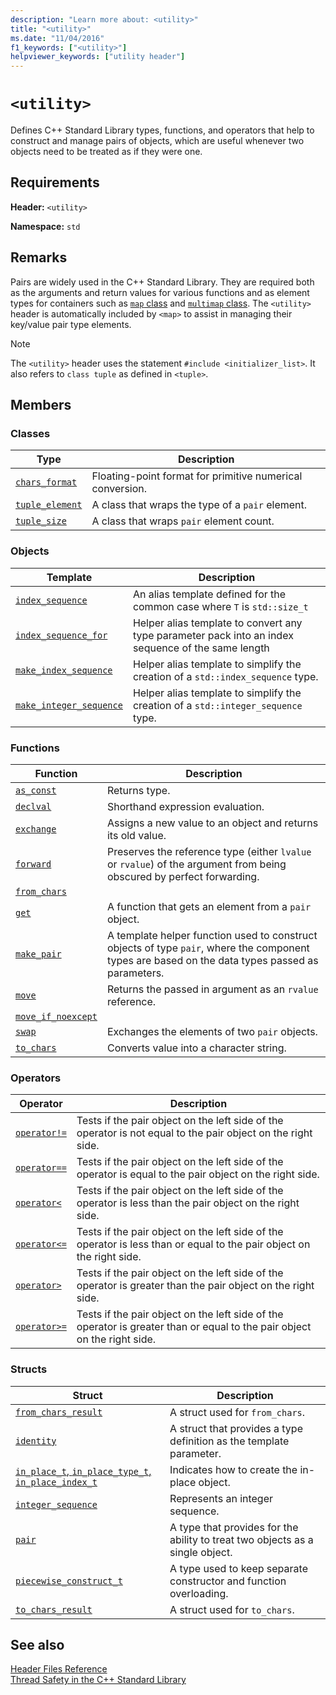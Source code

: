 ```yaml
---
description: "Learn more about: <utility>"
title: "<utility>"
ms.date: "11/04/2016"
f1_keywords: ["<utility>"]
helpviewer_keywords: ["utility header"]
---
```

# `<utility>`

Defines C++ Standard Library types, functions, and operators that help to construct and manage pairs of objects, which are useful whenever two objects need to be treated as if they were one.

## Requirements

**Header:** `<utility>`

**Namespace:** `std`

## Remarks

Pairs are widely used in the C++ Standard Library. They are required both as the arguments and return values for various functions and as element types for containers such as [`map` class](../standard-library/map-class.md) and [`multimap` class](../standard-library/multimap-class.md). The `<utility>` header is automatically included by `<map>` to assist in managing their key/value pair type elements.

> [!NOTE]
> The `<utility>` header uses the statement `#include <initializer_list>`. It also refers to `class tuple` as defined in `<tuple>`.

## Members

### Classes

|Type|Description|
|-|-|
|[`chars_format`](../standard-library/chars-format-class.md)|Floating-point format for primitive numerical conversion.|
|[`tuple_element`](../standard-library/tuple-element-class-tuple.md)|A class that wraps the type of a `pair` element.|
|[`tuple_size`](../standard-library/tuple-size-class-tuple.md)|A class that wraps `pair` element count.|

### Objects

|Template|Description|
|-|-|
|[`index_sequence`](../standard-library/utility-functions.md#index_sequence)|An alias template defined for the common case where `T` is `std::size_t`  |
|[`index_sequence_for`](../standard-library/utility-functions.md#index_sequence_for)|Helper alias template to convert any type parameter pack into an index sequence of the same length|
|[`make_index_sequence`](../standard-library/utility-functions.md#make_index_sequence)| Helper alias template to simplify the creation of a `std::index_sequence` type. |
|[`make_integer_sequence`](../standard-library/utility-functions.md#make_integer_sequence)|Helper alias template to simplify the creation of a `std::integer_sequence` type.|

### Functions

|Function|Description|
|-|-|
|[`as_const`](../standard-library/utility-functions.md#asconst)|Returns type.|
|[`declval`](../standard-library/utility-functions.md#declval)|Shorthand expression evaluation.|
|[`exchange`](../standard-library/utility-functions.md#exchange)|Assigns a new value to an object and returns its old value.|
|[`forward`](../standard-library/utility-functions.md#forward)|Preserves the reference type (either `lvalue` or `rvalue`) of the argument from being obscured by perfect forwarding.|
|[`from_chars`](../standard-library/utility-functions.md#from_chars)||
|[`get`](../standard-library/utility-functions.md#get)|A function that gets an element from a `pair` object.|
|[`make_pair`](../standard-library/utility-functions.md#make_pair)|A template helper function used to construct objects of type `pair`, where the component types are based on the data types passed as parameters.|
|[`move`](../standard-library/utility-functions.md#move)|Returns the passed in argument as an `rvalue` reference.|
|[`move_if_noexcept`](../standard-library/utility-functions.md#moveif)||
|[`swap`](../standard-library/utility-functions.md#swap)|Exchanges the elements of two `pair` objects.|
|[`to_chars`](../standard-library/utility-functions.md#to_chars)|Converts value into a character string.|

### Operators

|Operator|Description|
|-|-|
|[`operator!=`](../standard-library/utility-operators.md#op_neq)|Tests if the pair object on the left side of the operator is not equal to the pair object on the right side.|
|[`operator==`](../standard-library/utility-operators.md#op_eq_eq)|Tests if the pair object on the left side of the operator is equal to the pair object on the right side.|
|[`operator<`](../standard-library/utility-operators.md#op_lt)|Tests if the pair object on the left side of the operator is less than the pair object on the right side.|
|[`operator<=`](../standard-library/utility-operators.md#op_gt_eq)|Tests if the pair object on the left side of the operator is less than or equal to the pair object on the right side.|
|[`operator>`](../standard-library/utility-operators.md#op_gt)|Tests if the pair object on the left side of the operator is greater than the pair object on the right side.|
|[`operator>=`](../standard-library/utility-operators.md#op_gt_eq)|Tests if the pair object on the left side of the operator is greater than or equal to the pair object on the right side.|

### Structs

|Struct|Description|
|-|-|
|[`from_chars_result`](../standard-library/from-chars-result-structure.md)|A struct used for `from_chars`.|
|[`identity`](../standard-library/identity-structure.md)|A struct that provides a type definition as the template parameter.|
|[`in_place_t`, `in_place_type_t`, `in_place_index_t`](../standard-library/in-place-t-struct.md)| Indicates how to create the in-place object.|
|[`integer_sequence`](../standard-library/integer-sequence-class.md)|Represents an integer sequence.|
|[`pair`](../standard-library/pair-structure.md)|A type that provides for the ability to treat two objects as a single object.|
|[`piecewise_construct_t`](../standard-library/piecewise-construct-t-structure.md)|A type used to keep separate constructor and function overloading.|
|[`to_chars_result`](../standard-library/to-chars-result-structure.md)|A struct used for `to_chars`.|

## See also

[Header Files Reference](../standard-library/cpp-standard-library-header-files.md)\
[Thread Safety in the C++ Standard Library](../standard-library/thread-safety-in-the-cpp-standard-library.md)
